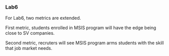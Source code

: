 ### Lab6

For Lab6, two metrics are extended.

First metric, students enrolled in MSIS program will have the edge being close to SV companies.

Second metric, recruters will see MSIS program arms students with the skill that job market needs.
